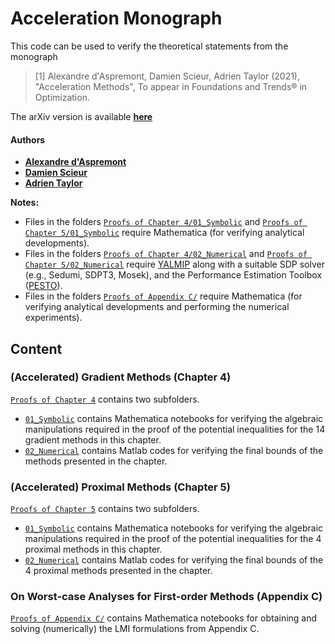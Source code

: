 # Acceleration Monograph

This code can be used to verify the theoretical statements from the monograph

> [1] Alexandre d'Aspremont, Damien Scieur, Adrien Taylor (2021), "Acceleration Methods", To appear in Foundations and Trends® in Optimization.

The arXiv version is available [**here**](https://arxiv.org/abs/2101.09545)
#### Authors

- [**Alexandre d'Aspremont**](https://www.di.ens.fr/~aspremon/)
- [**Damien Scieur**](https://damienscieur.com/)
- [**Adrien Taylor**](adrientaylor.github.io/)

**Notes:**
- Files in the folders [`Proofs of Chapter 4/01_Symbolic`](Proofs_of_Chapter_4/01_Symbolic) and [`Proofs of Chapter 5/01_Symbolic`](Proofs_of_Chapter_5/01_Symbolic) require Mathematica (for verifying analytical developments).
- Files in the folders  [`Proofs of Chapter 4/02_Numerical`](Proofs_of_Chapter_4/02_Numerical) and [`Proofs of Chapter 5/02_Numerical`](Proofs_of_Chapter_5/02_Numerical) require [YALMIP](https://yalmip.github.io/) along with a suitable SDP solver (e.g., Sedumi, SDPT3, Mosek), and the Performance Estimation Toolbox ([PESTO](https://github.com/AdrienTaylor/Performance-Estimation-Toolbox)).
- Files in the folders [`Proofs of Appendix C/`](Proofs_of_Appendix_C/) require Mathematica (for verifying analytical developments and performing the numerical experiments).

## Content

### (Accelerated) Gradient Methods (Chapter 4)

[`Proofs of Chapter 4`](Proofs_of_Chapter_4/) contains two subfolders.
- [`01_Symbolic`](Proofs_of_Chapter_4/01_Symbolic/) contains Mathematica notebooks for verifying the algebraic manipulations required in the proof of the potential inequalities for the 14 gradient methods in this chapter.
- [`02_Numerical`](Proofs_of_Chapter_4/02_Numerical/) contains Matlab codes for verifying the final bounds of the methods presented in the chapter.


### (Accelerated) Proximal Methods (Chapter 5)

[`Proofs of Chapter 5`](Proofs_of_Chapter_5/) contains two subfolders.
- [`01_Symbolic`](Proofs_of_Chapter_5/01_Symbolic/) contains Mathematica notebooks for verifying the algebraic manipulations required in the proof of the potential inequalities for the 4 proximal methods in this chapter.
- [`02_Numerical`](Proofs_of_Chapter_5/02_Numerical/) contains Matlab codes for verifying the final bounds of the 4 proximal methods presented in the chapter.

### On Worst-case Analyses for First-order Methods (Appendix C)

[`Proofs of Appendix C/`](Proofs_of_Appendix_C/) contains Mathematica notebooks for obtaining and solving (numerically) the LMI formulations from Appendix C.

